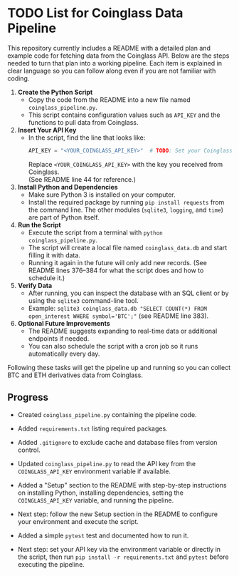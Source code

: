 # TODO List for Coinglass Data Pipeline

This repository currently includes a README with a detailed plan and example code for fetching data from the Coinglass API. Below are the steps needed to turn that plan into a working pipeline. Each item is explained in clear language so you can follow along even if you are not familiar with coding.

1. **Create the Python Script**  
   - Copy the code from the README into a new file named `coinglass_pipeline.py`.  
   - This script contains configuration values such as `API_KEY` and the functions to pull data from Coinglass.
2. **Insert Your API Key**  
   - In the script, find the line that looks like:
     ```python
     API_KEY = "<YOUR_COINGLASS_API_KEY>"  # TODO: Set your Coinglass API key here.
     ```
     Replace `<YOUR_COINGLASS_API_KEY>` with the key you received from Coinglass.  
     (See README line 44 for reference.)
3. **Install Python and Dependencies**  
   - Make sure Python 3 is installed on your computer.  
   - Install the required package by running `pip install requests` from the command line. The other modules (`sqlite3`, `logging`, and `time`) are part of Python itself.
4. **Run the Script**  
   - Execute the script from a terminal with `python coinglass_pipeline.py`.  
   - The script will create a local file named `coinglass_data.db` and start filling it with data.  
   - Running it again in the future will only add new records. (See README lines 376–384 for what the script does and how to schedule it.)
5. **Verify Data**  
   - After running, you can inspect the database with an SQL client or by using the `sqlite3` command-line tool.  
   - Example: `sqlite3 coinglass_data.db "SELECT COUNT(*) FROM open_interest WHERE symbol='BTC';"` (see README line 383).
6. **Optional Future Improvements**  
   - The README suggests expanding to real-time data or additional endpoints if needed.  
   - You can also schedule the script with a cron job so it runs automatically every day.

Following these tasks will get the pipeline up and running so you can collect BTC and ETH derivatives data from Coinglass.

## Progress
- Created `coinglass_pipeline.py` containing the pipeline code.
- Added `requirements.txt` listing required packages.
- Added `.gitignore` to exclude cache and database files from version control.
- Updated `coinglass_pipeline.py` to read the API key from the `COINGLASS_API_KEY` environment variable if available.

- Added a "Setup" section to the README with step-by-step instructions on installing Python, installing dependencies, setting the `COINGLASS_API_KEY` variable, and running the pipeline.
- Next step: follow the new Setup section in the README to configure your environment and execute the script.

- Added a simple `pytest` test and documented how to run it.
- Next step: set your API key via the environment variable or directly in the script,
  then run `pip install -r requirements.txt` and `pytest` before executing the pipeline.
